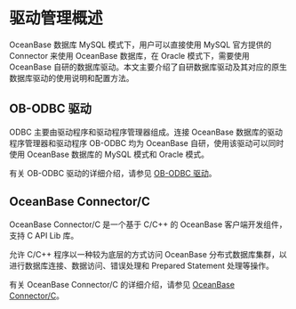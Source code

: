 # 驱动管理概述

OceanBase 数据库 MySQL 模式下，用户可以直接使用 MySQL 官方提供的 Connector 来使用 OceanBase 数据库，在 Oracle 模式下，需要使用 OceanBase 自研的数据库驱动。本文主要介绍了自研数据库驱动及其对应的原生数据库驱动的使用说明和配置方法。

## OB-ODBC 驱动

ODBC 主要由驱动程序和驱动程序管理器组成。连接 OceanBase 数据库的驱动程序管理器和驱动程序 OB-ODBC 均为 OceanBase 自研，使用该驱动可以同时使用 OceanBase 数据库的 MySQL 模式和 Oracle 模式。

有关 OB-ODBC 驱动的详细介绍，请参见 [OB-ODBC 驱动](../4.driver-management/2.ob-odbc-driver.md)。

## OceanBase Connector/C

OceanBase Connector/C 是一个基于 C/C++ 的 OceanBase 客户端开发组件，支持 C API Lib 库。

允许 C/C++ 程序以一种较为底层的方式访问 OceanBase 分布式数据库集群，以进行数据库连接、数据访问、错误处理和 Prepared Statement 处理等操作。

有关 OceanBase Connector/C 的详细介绍，请参见 [OceanBase Connector/C](../4.driver-management/4.oceanbase-connector-c.md)。
